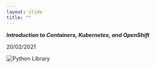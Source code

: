 ```yaml
---
layout: slide
title: ""
---
```

***Introduction to Containers, Kubernetes, and OpenShift***

20/02/2021

![Python Library](https://alghish.netlify.app/img/cert/Introduction%20to%20Containers,%20Kubernetes,%20and%20OpenShift.png)


